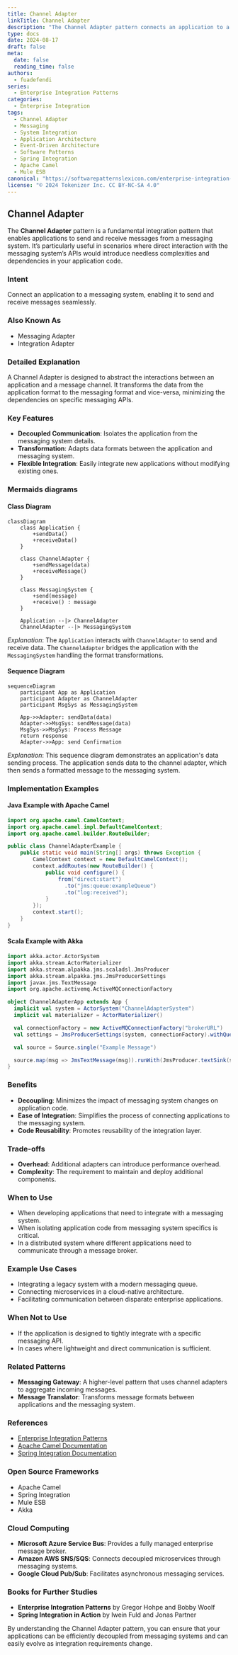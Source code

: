 ```yaml
---
title: Channel Adapter
linkTitle: Channel Adapter
description: "The Channel Adapter pattern connects an application to a messaging system, enabling it to send and receive messages seamlessly. This pattern helps bridge the gap between disparate systems, ensuring smooth communication and integration."
type: docs
date: 2024-08-17
draft: false
meta: 
  date: false
  reading_time: false
authors:
  - fuadefendi
series:
  - Enterprise Integration Patterns
categories:
  - Enterprise Integration
tags:
  - Channel Adapter
  - Messaging
  - System Integration
  - Application Architecture
  - Event-Driven Architecture
  - Software Patterns
  - Spring Integration
  - Apache Camel
  - Mule ESB
canonical: "https://softwarepatternslexicon.com/enterprise-integration-patterns/messaging channels/channel-adapter"
license: "© 2024 Tokenizer Inc. CC BY-NC-SA 4.0"
---
```


## Channel Adapter

The **Channel Adapter** pattern is a fundamental integration pattern that enables applications to send and receive messages from a messaging system. It’s particularly useful in scenarios where direct interaction with the messaging system’s APIs would introduce needless complexities and dependencies in your application code.

### Intent

Connect an application to a messaging system, enabling it to send and receive messages seamlessly.

### Also Known As

- Messaging Adapter
- Integration Adapter

### Detailed Explanation

A Channel Adapter is designed to abstract the interactions between an application and a message channel. It transforms the data from the application format to the messaging format and vice-versa, minimizing the dependencies on specific messaging APIs.

### Key Features

- **Decoupled Communication**: Isolates the application from the messaging system details.
- **Transformation**: Adapts data formats between the application and messaging system.
- **Flexible Integration**: Easily integrate new applications without modifying existing ones.

### Mermaids diagrams

#### Class Diagram

```mermaid
classDiagram
    class Application {
        +sendData()
        +receiveData()
    }
    
    class ChannelAdapter {
        +sendMessage(data)
        +receiveMessage()
    }
    
    class MessagingSystem {
        +send(message)
        +receive() : message
    }

    Application --|> ChannelAdapter
    ChannelAdapter --|> MessagingSystem
```

*Explanation*: The `Application` interacts with `ChannelAdapter` to send and receive data. The `ChannelAdapter` bridges the application with the `MessagingSystem` handling the format transformations.

#### Sequence Diagram

```mermaid
sequenceDiagram
    participant App as Application
    participant Adapter as ChannelAdapter
    participant MsgSys as MessagingSystem
    
    App->>Adapter: sendData(data)
    Adapter->>MsgSys: sendMessage(data)
    MsgSys->>MsgSys: Process Message
    return response
    Adapter->>App: send Confirmation
```

*Explanation*: This sequence diagram demonstrates an application's data sending process. The application sends data to the channel adapter, which then sends a formatted message to the messaging system.

### Implementation Examples

#### Java Example with Apache Camel

```java
import org.apache.camel.CamelContext;
import org.apache.camel.impl.DefaultCamelContext;
import org.apache.camel.builder.RouteBuilder;

public class ChannelAdapterExample {
    public static void main(String[] args) throws Exception {
        CamelContext context = new DefaultCamelContext();
        context.addRoutes(new RouteBuilder() {
            public void configure() {
                from("direct:start")
                  .to("jms:queue:exampleQueue")
                  .to("log:received");
            }
        });
        context.start();
    }
}
```

#### Scala Example with Akka

```scala
import akka.actor.ActorSystem
import akka.stream.ActorMaterializer
import akka.stream.alpakka.jms.scaladsl.JmsProducer
import akka.stream.alpakka.jms.JmsProducerSettings
import javax.jms.TextMessage
import org.apache.activemq.ActiveMQConnectionFactory

object ChannelAdapterApp extends App {
  implicit val system = ActorSystem("ChannelAdapterSystem")
  implicit val materializer = ActorMaterializer()

  val connectionFactory = new ActiveMQConnectionFactory("brokerURL")
  val settings = JmsProducerSettings(system, connectionFactory).withQueue("exampleQueue")

  val source = Source.single("Example Message")

  source.map(msg => JmsTextMessage(msg)).runWith(JmsProducer.textSink(settings))
}
```

### Benefits

- **Decoupling**: Minimizes the impact of messaging system changes on application code.
- **Ease of Integration**: Simplifies the process of connecting applications to the messaging system.
- **Code Reusability**: Promotes reusability of the integration layer.

### Trade-offs

- **Overhead**: Additional adapters can introduce performance overhead.
- **Complexity**: The requirement to maintain and deploy additional components.

### When to Use

- When developing applications that need to integrate with a messaging system.
- When isolating application code from messaging system specifics is critical.
- In a distributed system where different applications need to communicate through a message broker.

### Example Use Cases

- Integrating a legacy system with a modern messaging queue.
- Connecting microservices in a cloud-native architecture.
- Facilitating communication between disparate enterprise applications.

### When Not to Use

- If the application is designed to tightly integrate with a specific messaging API.
- In cases where lightweight and direct communication is sufficient.

### Related Patterns

- **Messaging Gateway**: A higher-level pattern that uses channel adapters to aggregate incoming messages.
- **Message Translator**: Transforms message formats between applications and the messaging system.

### References

- [Enterprise Integration Patterns](https://www.enterpriseintegrationpatterns.com/patterns/messaging/ChannelAdapter.html)
- [Apache Camel Documentation](https://camel.apache.org/manual/latest/channel-adapter.html)
- [Spring Integration Documentation](https://docs.spring.io/spring-integration/docs/current/reference/html/index.html)

### Open Source Frameworks

- Apache Camel
- Spring Integration
- Mule ESB
- Akka

### Cloud Computing

- **Microsoft Azure Service Bus**: Provides a fully managed enterprise message broker.
- **Amazon AWS SNS/SQS**: Connects decoupled microservices through messaging systems.
- **Google Cloud Pub/Sub**: Facilitates asynchronous messaging services.

### Books for Further Studies

- **Enterprise Integration Patterns** by Gregor Hohpe and Bobby Woolf
- **Spring Integration in Action** by Iwein Fuld and Jonas Partner

By understanding the Channel Adapter pattern, you can ensure that your applications can be efficiently decoupled from messaging systems and can easily evolve as integration requirements change.
